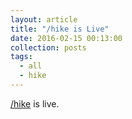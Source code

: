 ```yaml
---
layout: article
title: "/hike is Live"
date: 2016-02-15 00:13:00
collection: posts
tags:
  - all
  - hike
---
```


[/hike](/hike/) is live.
